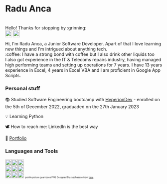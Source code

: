 <!-- https://github.com/radu-a1091/radu-a1091.git -->
<h1>Radu Anca</h1>

<br/>
Hello!
Thanks for stopping by :grinning:

<br/>
<a href="https://www.linkedin.com/in/radu-mihai-anca-217b8bb0">
<img align="left" alt="Radu Anca" width=22px src="https://www.svgrepo.com/download/54425/linkedin.svg" />
</a>

<a href="https://github.com/radu-a1091?tab=repositories">
<img align="left" alt="Radu Anca" width=22px src="https://www.svgrepo.com/download/475654/github-color.svg" />
</a>
<br/>
<br/>
Hi, I'm Radu Anca, a Junior Software Developer. Apart of that I love learning new things and I'm intrigued about anything tech.
<br/>
:coffee: I have a strong bond with coffee but I also drink other liquids too
<br/>
I also got experience in the IT & Telecoms repairs industry, having managed high performing teams and setting up operations for 7 years. I have 13 years experience in Excel, 4 years in Excel VBA and I am proficient in Google App Scripts.

### __Personal stuff__
:books:	Studied Software Engineering bootcamp with [HyperionDev](https://www.hyperiondev.com/) - enrolled on the 5th of December 2022, graduaded on the 27th January 2023

:bulb: Learning Python

:dove: How to reach me: LinkedIn is the best way

:scroll: [Portfolio](https://github.com/radu-a1091?tab=repositories) 

### __Languages and Tools__

<code><img height="20" src="https://www.svgrepo.com/download/452091/python.svg"></code><code><img height="20" src="https://www.svgrepo.com/download/475654/github-color.svg"></code><code><img height="20" src="https://upload.wikimedia.org/wikipedia/commons/thumb/2/2f/Google_Apps_Script.svg/1024px-Google_Apps_Script.svg.png?20221103122014"></code>
<br/>
<code><img height="20" src="https://www.svgrepo.com/download/387812/html-five.svg"></code><code><img height="20" src="https://www.svgrepo.com/download/452185/css-3.svg"></code><code><img height="20" src="https://www.svgrepo.com/download/376363/django.svg"></code>
<br/>
<code><img height="20" src="https://www.svgrepo.com/download/331762/sql-datasync.svg"></code><code><img height="20" src="https://www.svgrepo.com/download/354381/sqlite.svg"></code><code><img height="20" src="https://www.svgrepo.com/download/64578/nlp-neurolinguistic-programation.svg"></code>
<span style="font-size: 7px">profile picture gear icons PNG Designed By syedhassan from [here]([here](https://pngtree.com/freepng/setting-gear-tools-icon-vector-design_4998532.html?sol=downref&id=bef))
</span>
